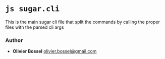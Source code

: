 

<!-- @namespace    sugar.cli -->
<!-- @name    sugar.cli -->

# ```js sugar.cli ```


This is the main sugar cli file that split the commands
by calling the proper files with the parsed cli args



### Author
- **Olivier Bossel** <a href="mailto:olivier.bossel@gmail.com">olivier.bossel@gmail.com</a> 

